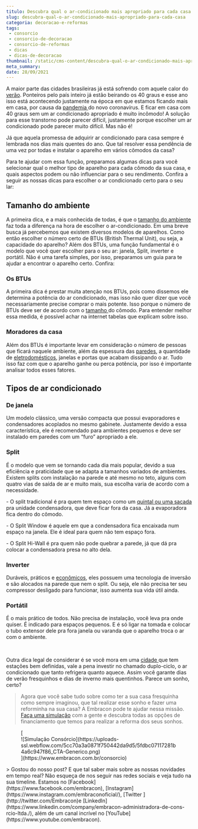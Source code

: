 ```yaml
---
titulo: Descubra qual o ar-condicionado mais apropriado para cada casa
slug: descubra-qual-o-ar-condicionado-mais-apropriado-para-cada-casa
categoria: decoracao-e-reformas
tags:
 - consorcio
 - consorcio-de-decoracao
 - consorcio-de-reformas
 - dicas
 - dicas-de-decoracao
thumbnail: /static/cms-content/descubra-qual-o-ar-condicionado-mais-apropriado-para-cada-casa.jpg
meta_summary: 
date: 28/09/2021
---
```

A maior parte das cidades brasileiras já está sofrendo com aquele calor do [verão](https://www.embracon.com.br/blog/5-lugares-para-conhecer-no-verao). Ponteiros pelo país inteiro já estão beirando os 40 graus e esse ano isso está acontecendo justamente na época em que estamos ficando mais em casa, por causa da [pandemia ](https://www.embracon.com.br/blog/habitos-de-consumo-antes-durante-e-pos-pandemia)do novo coronavírus. E ficar em casa com 40 graus sem um ar condicionado apropriado é muito incômodo! A solução para esse transtorno pode parecer difícil, justamente porque escolher um ar condicionado pode parecer muito difícil. Mas não é!

Já que aquela promessa de adquirir ar condicionado para casa sempre é lembrada nos dias mais quentes do ano. Que tal resolver essa pendência de uma vez por todas e instalar o aparelho em vários cômodos da casa?

Para te ajudar com essa função, preparamos algumas dicas para você selecionar qual o melhor tipo de aparelho para cada cômodo da sua casa, e quais aspectos podem ou não influenciar para o seu rendimento. Confira a seguir as nossas dicas para escolher o ar condicionado certo para o seu lar:

Tamanho do ambiente
-------------------

A primeira dica, e a mais conhecida de todas, é que o [tamanho do ambiente](https://www.embracon.com.br/blog/5-dicas-de-como-otimizar-espaco-em-ambientes-pequenos) faz toda a diferença na hora de escolher o ar-condicionado. Em uma breve busca já percebemos que existem diversos modelos de aparelhos. Como então escolher o número certo de BTUs (British Thermal Unit), ou seja, a capacidade do aparelho? Além dos BTUs, uma função fundamental é o modelo que você quer escolher para o seu ar: janela, Split, inverter e portátil. Não é uma tarefa simples, por isso, preparamos um guia para te ajudar a encontrar o aparelho certo. Confira:

### Os BTUs

A primeira dica é prestar muita atenção nos BTUs, pois como dissemos ele determina a potência do ar condicionado, mas isso não quer dizer que você necessariamente precise comprar o mais potente. Isso porque o número de BTUs deve ser de acordo com o [tamanho ](https://www.embracon.com.br/blog/como-escolher-o-tamanho-ideal-de-apartamento)do cômodo. Para entender melhor essa medida, é possível achar na internet tabelas que explicam sobre isso.

### Moradores da casa

Além dos BTUs é importante levar em consideração o número de pessoas que ficará naquele ambiente, além da espessura das [paredes](https://www.embracon.com.br/blog/vale-a-pena-usar-papel-de-parede-na-decoracao), a quantidade de [eletrodomésticos](https://www.embracon.com.br/blog/descubra-quais-foram-os-eletrodomesticos-queridinhos-da-quarentena), janelas e portas que acabam dissipando o ar. Tudo isso faz com que o aparelho ganhe ou perca potência, por isso é importante analisar todos esses fatores.

Tipos de ar condicionado
------------------------

### De janela

Um modelo clássico, uma versão compacta que possui evaporadores e condensadores acoplados no mesmo gabinete. Justamente devido a essa característica, ele é recomendado para ambientes pequenos e deve ser instalado em paredes com um “furo” apropriado a ele.

### Split

É o modelo que vem se tornando cada dia mais popular, devido a sua eficiência e praticidade que se adapta a tamanhos variados de ambientes. Existem splits com instalação na parede e até mesmo no teto, alguns com quatro vias de saída de ar e muito mais, sua escolha varia de acordo com a necessidade.

\- O split tradicional é pra quem tem espaço como um [quintal ou uma sacada ](https://www.embracon.com.br/blog/como-ter-um-jardim-de-inverno-em-casa)pra unidade condensadora, que deve ficar fora da casa. Já a evaporadora fica dentro do cômodo.

\- O Split Window é aquele em que a condensadora fica encaixada num espaço na janela. Ele é ideal para quem não tem espaço fora.

\- O Split Hi-Wall é pra quem não pode quebrar a parede, já que dá pra colocar a condensadora presa no alto dela.

### Inverter

Duráveis, práticos e [econômicos](https://www.embracon.com.br/blog/5-dicas-indispensaveis-para-voce-economizar-energia-eletrica), eles possuem uma tecnologia de inversão e são alocados na parede que nem o split. Ou seja, ele não precisa ter seu compressor desligado para funcionar, isso aumenta sua vida útil ainda.

### Portátil

É o mais prático de todos. Não precisa de instalação, você leva pra onde quiser. É indicado para espaços pequenos. E é só ligar na tomada e colocar o tubo extensor dele pra fora janela ou varanda que o aparelho troca o ar com o ambiente.

‍

Outra dica legal de considerar é se você mora em uma [cidade ](https://www.embracon.com.br/blog/melhores-cidades-para-viver-com-valores-de-metro-quadrado)que tem estações bem definidas, vale a pena investir no chamado duplo-ciclo, o ar condicionado que tanto refrigera quanto aquece. Assim você garante dias de verão fresquinhos e dias de inverno mais quentinhos. Parece um sonho, certo?

> Agora que você sabe tudo sobre como ter a sua casa fresquinha como sempre imaginou, que tal realizar esse sonho e fazer uma reforminha na sua casa? A Embracon pode te ajudar nessa missão. [Faça uma simulação](https://www.embracon.com.br/consorcio) com a gente e descubra todas as opções de financiamento que temos para realizar a reforma dos seus sonhos.

<figure class="w-richtext-figure-type-image w-richtext-align-center">[<div>![Simulação Consórcio](https://uploads-ssl.webflow.com/5cc70a3a0871f750442da9d5/5fdbc07117281b4a6c947f86_CTA-Generico.png)</div>](https://www.embracon.com.br/consorcio)</figure>> Gostou do nosso post? E que tal saber mais sobre as nossas novidades em tempo real? Não esqueça de nos seguir nas redes sociais e veja tudo na sua timeline. Estamos no [Facebook](https://www.facebook.com/embracon), [Instagram](https://www.instagram.com/embraconoficial/), [Twitter ](http://twitter.com/Embracon)e [LinkedIn](https://www.linkedin.com/company/embracon-administradora-de-cons-rcio-ltda./), além de um canal incrível no [YouTube](https://www.youtube.com/embracon).

‍
